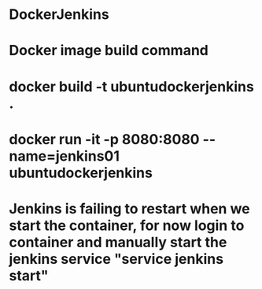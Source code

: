 # DockerJenkins
# Docker image build command 
# docker build -t ubuntudockerjenkins . 
# docker run -it -p 8080:8080 --name=jenkins01 ubuntudockerjenkins
# Jenkins is failing to restart when we start the container, for now login to container and manually start the jenkins service "service jenkins start"
